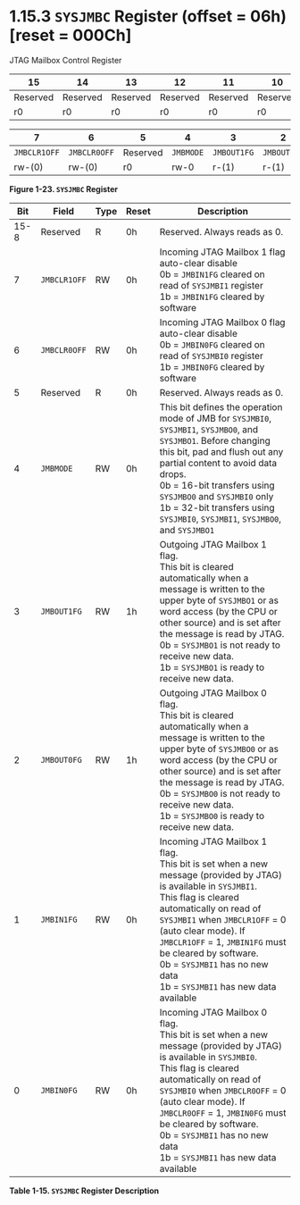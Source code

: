 # 1.15.3 `SYSJMBC` Register (offset = 06h) [reset = 000Ch]

JTAG Mailbox Control Register

<a id="figure-1-23"></a>

| 15       | 14       | 13       | 12       | 11       | 10       | 9        | 8        |
| -------- | -------- | -------- | -------- | -------- | -------- | -------- | -------- |
| Reserved | Reserved | Reserved | Reserved | Reserved | Reserved | Reserved | Reserved |
| r0       | r0       | r0       | r0       | r0       | r0       | r0       | r0       |

| 7            | 6            | 5        | 4         | 3           | 2           | 1          | 0          |
| ------------ | ------------ | -------- | --------- | ----------- | ----------- | ---------- | ---------- |
| `JMBCLR1OFF` | `JMBCLR0OFF` | Reserved | `JMBMODE` | `JMBOUT1FG` | `JMBOUT0FG` | `JMBIN1FG` | `JMBIN0FG` |
| rw-(0)       | rw-(0)       | r0       | rw-0      | r-(1)       | r-(1)       | rw-(0)     | rw-(0)     |

**Figure 1-23. `SYSJMBC` Register**

<a id="table-1-15"></a>

| Bit  | Field        | Type | Reset | Description                                                                                                                                                                                                                                                                                                                                                       |
| ---- | ------------ | ---- | ----- | ----------------------------------------------------------------------------------------------------------------------------------------------------------------------------------------------------------------------------------------------------------------------------------------------------------------------------------------------------------------- |
| 15-8 | Reserved     | R    | 0h    | Reserved. Always reads as 0.                                                                                                                                                                                                                                                                                                                                      |
| 7    | `JMBCLR1OFF` | RW   | 0h    | Incoming JTAG Mailbox 1 flag auto-clear disable<br>0b = `JMBIN1FG` cleared on read of `SYSJMBI1` register<br>1b = `JMBIN1FG` cleared by software                                                                                                                                                                                                                  |
| 6    | `JMBCLR0OFF` | RW   | 0h    | Incoming JTAG Mailbox 0 flag auto-clear disable<br>0b = `JMBIN0FG` cleared on read of `SYSJMBI0` register<br>1b = `JMBIN0FG` cleared by software                                                                                                                                                                                                                  |
| 5    | Reserved     | R    | 0h    | Reserved. Always reads as 0.                                                                                                                                                                                                                                                                                                                                      |
| 4    | `JMBMODE`    | RW   | 0h    | This bit defines the operation mode of JMB for `SYSJMBI0`, `SYSJMBI1`, `SYSJMBO0`, and `SYSJMBO1`. Before changing this bit, pad and flush out any partial content to avoid data drops.<br>0b = 16-bit transfers using `SYSJMBO0` and `SYSJMBI0` only<br>1b = 32-bit transfers using `SYSJMBI0`, `SYSJMBI1`, `SYSJMBO0`, and `SYSJMBO1`                           |
| 3    | `JMBOUT1FG`  | RW   | 1h    | Outgoing JTAG Mailbox 1 flag.<br>This bit is cleared automatically when a message is written to the upper byte of `SYSJMBO1` or as word access (by the CPU or other source) and is set after the message is read by JTAG.<br>0b = `SYSJMBO1` is not ready to receive new data.<br>1b = `SYSJMBO1` is ready to receive new data.                                   |
| 2    | `JMBOUT0FG`  | RW   | 1h    | Outgoing JTAG Mailbox 0 flag.<br>This bit is cleared automatically when a message is written to the upper byte of `SYSJMBO0` or as word access (by the CPU or other source) and is set after the message is read by JTAG.<br>0b = `SYSJMBO0` is not ready to receive new data.<br>1b = `SYSJMBO0` is ready to receive new data.                                   |
| 1    | `JMBIN1FG`   | RW   | 0h    | Incoming JTAG Mailbox 1 flag.<br>This bit is set when a new message (provided by JTAG) is available in `SYSJMBI1`.<br>This flag is cleared automatically on read of `SYSJMBI1` when `JMBCLR1OFF` = 0 (auto clear mode). If `JMBCLR1OFF` = 1, `JMBIN1FG` must be cleared by software.<br>0b = `SYSJMBI1` has no new data<br>1b = `SYSJMBI1` has new data available |
| 0    | `JMBIN0FG`   | RW   | 0h    | Incoming JTAG Mailbox 0 flag.<br>This bit is set when a new message (provided by JTAG) is available in `SYSJMBI0`.<br>This flag is cleared automatically on read of `SYSJMBI0` when `JMBCLR0OFF` = 0 (auto clear mode). If `JMBCLR0OFF` = 1, `JMBIN0FG` must be cleared by software.<br>0b = `SYSJMBI1` has no new data<br>1b = `SYSJMBI1` has new data available |

**Table 1-15. `SYSJMBC` Register Description**
